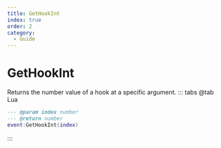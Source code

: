 ```yaml
---
title: GetHookInt
index: true
order: 2
category:
  - Guide
---
```


# GetHookInt
Returns the number value of a hook at a specific argument.
::: tabs
@tab Lua
```lua
--- @param index number
--- @return number
event:GetHookInt(index)
```

:::